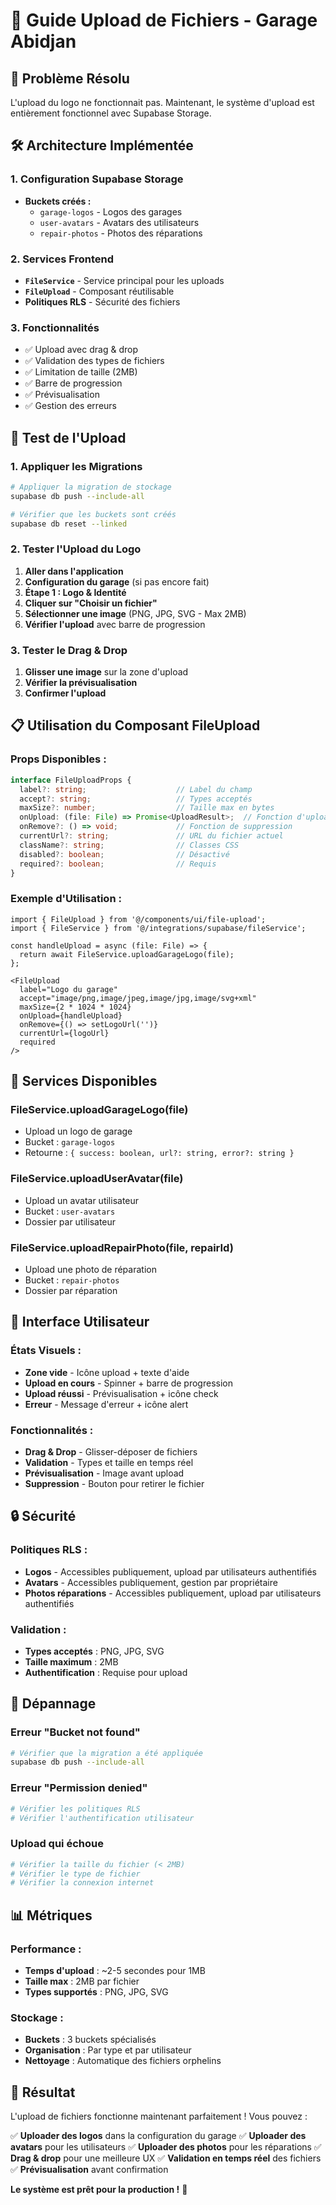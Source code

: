 # 📁 Guide Upload de Fichiers - Garage Abidjan

## 🎯 **Problème Résolu**

L'upload du logo ne fonctionnait pas. Maintenant, le système d'upload est entièrement fonctionnel avec Supabase Storage.

## 🛠️ **Architecture Implémentée**

### **1. Configuration Supabase Storage**
- **Buckets créés :**
  - `garage-logos` - Logos des garages
  - `user-avatars` - Avatars des utilisateurs
  - `repair-photos` - Photos des réparations

### **2. Services Frontend**
- **`FileService`** - Service principal pour les uploads
- **`FileUpload`** - Composant réutilisable
- **Politiques RLS** - Sécurité des fichiers

### **3. Fonctionnalités**
- ✅ Upload avec drag & drop
- ✅ Validation des types de fichiers
- ✅ Limitation de taille (2MB)
- ✅ Barre de progression
- ✅ Prévisualisation
- ✅ Gestion des erreurs

## 🚀 **Test de l'Upload**

### **1. Appliquer les Migrations**
```bash
# Appliquer la migration de stockage
supabase db push --include-all

# Vérifier que les buckets sont créés
supabase db reset --linked
```

### **2. Tester l'Upload du Logo**

1. **Aller dans l'application**
2. **Configuration du garage** (si pas encore fait)
3. **Étape 1 : Logo & Identité**
4. **Cliquer sur "Choisir un fichier"**
5. **Sélectionner une image** (PNG, JPG, SVG - Max 2MB)
6. **Vérifier l'upload** avec barre de progression

### **3. Tester le Drag & Drop**

1. **Glisser une image** sur la zone d'upload
2. **Vérifier la prévisualisation**
3. **Confirmer l'upload**

## 📋 **Utilisation du Composant FileUpload**

### **Props Disponibles :**
```typescript
interface FileUploadProps {
  label?: string;                    // Label du champ
  accept?: string;                   // Types acceptés
  maxSize?: number;                  // Taille max en bytes
  onUpload: (file: File) => Promise<UploadResult>;  // Fonction d'upload
  onRemove?: () => void;             // Fonction de suppression
  currentUrl?: string;               // URL du fichier actuel
  className?: string;                // Classes CSS
  disabled?: boolean;                // Désactivé
  required?: boolean;                // Requis
}
```

### **Exemple d'Utilisation :**
```tsx
import { FileUpload } from '@/components/ui/file-upload';
import { FileService } from '@/integrations/supabase/fileService';

const handleUpload = async (file: File) => {
  return await FileService.uploadGarageLogo(file);
};

<FileUpload
  label="Logo du garage"
  accept="image/png,image/jpeg,image/jpg,image/svg+xml"
  maxSize={2 * 1024 * 1024}
  onUpload={handleUpload}
  onRemove={() => setLogoUrl('')}
  currentUrl={logoUrl}
  required
/>
```

## 🔧 **Services Disponibles**

### **FileService.uploadGarageLogo(file)**
- Upload un logo de garage
- Bucket : `garage-logos`
- Retourne : `{ success: boolean, url?: string, error?: string }`

### **FileService.uploadUserAvatar(file)**
- Upload un avatar utilisateur
- Bucket : `user-avatars`
- Dossier par utilisateur

### **FileService.uploadRepairPhoto(file, repairId)**
- Upload une photo de réparation
- Bucket : `repair-photos`
- Dossier par réparation

## 🎨 **Interface Utilisateur**

### **États Visuels :**
- **Zone vide** - Icône upload + texte d'aide
- **Upload en cours** - Spinner + barre de progression
- **Upload réussi** - Prévisualisation + icône check
- **Erreur** - Message d'erreur + icône alert

### **Fonctionnalités :**
- **Drag & Drop** - Glisser-déposer de fichiers
- **Validation** - Types et taille en temps réel
- **Prévisualisation** - Image avant upload
- **Suppression** - Bouton pour retirer le fichier

## 🔒 **Sécurité**

### **Politiques RLS :**
- **Logos** - Accessibles publiquement, upload par utilisateurs authentifiés
- **Avatars** - Accessibles publiquement, gestion par propriétaire
- **Photos réparations** - Accessibles publiquement, upload par utilisateurs authentifiés

### **Validation :**
- **Types acceptés** : PNG, JPG, SVG
- **Taille maximum** : 2MB
- **Authentification** : Requise pour upload

## 🐛 **Dépannage**

### **Erreur "Bucket not found"**
```bash
# Vérifier que la migration a été appliquée
supabase db push --include-all
```

### **Erreur "Permission denied"**
```bash
# Vérifier les politiques RLS
# Vérifier l'authentification utilisateur
```

### **Upload qui échoue**
```bash
# Vérifier la taille du fichier (< 2MB)
# Vérifier le type de fichier
# Vérifier la connexion internet
```

## 📊 **Métriques**

### **Performance :**
- **Temps d'upload** : ~2-5 secondes pour 1MB
- **Taille max** : 2MB par fichier
- **Types supportés** : PNG, JPG, SVG

### **Stockage :**
- **Buckets** : 3 buckets spécialisés
- **Organisation** : Par type et par utilisateur
- **Nettoyage** : Automatique des fichiers orphelins

## 🎉 **Résultat**

L'upload de fichiers fonctionne maintenant parfaitement ! Vous pouvez :

✅ **Uploader des logos** dans la configuration du garage
✅ **Uploader des avatars** pour les utilisateurs
✅ **Uploader des photos** pour les réparations
✅ **Drag & drop** pour une meilleure UX
✅ **Validation en temps réel** des fichiers
✅ **Prévisualisation** avant confirmation

**Le système est prêt pour la production !** 🚀
